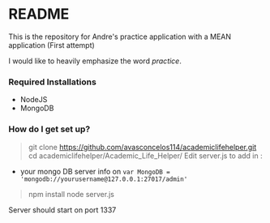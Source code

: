 # README #

This is the repository for Andre's practice application with a MEAN application (First attempt)

I would like to heavily emphasize the word _practice_.

### Required Installations ###
* NodeJS
* MongoDB

### How do I get set up? ###

> git clone https://github.com/avasconcelos114/academiclifehelper.git
> cd academiclifehelper/Academic_Life_Helper/
> Edit server.js to add in :
 * your mongo DB server info on `var MongoDB = 'mongodb://yourusername@127.0.0.1:27017/admin'`
> npm install
> node server.js

Server should start on port 1337


